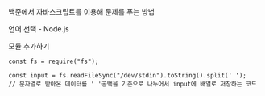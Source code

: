 백준에서 자바스크립트를 이용해 문제를 푸는 방법

언어 선택 - Node.js

모듈 추가하기
```
const fs = require("fs");

const input = fs.readFileSync("/dev/stdin").toString().split(' ');
// 문자열로 받아온 데이터를 ' '공백을 기준으로 나누어서 input에 배열로 저장하는 코드
```

